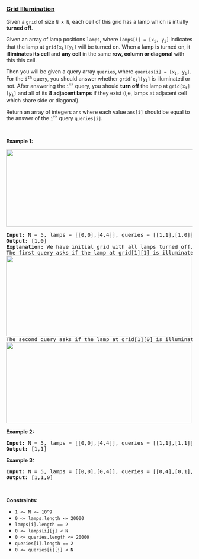 ### [Grid Illumination](https://leetcode.com/problems/grid-illumination)

<p>Given a <code>grid</code> of size <code>N x N</code>, each cell of this grid has a lamp which is intially <strong>turned off</strong>.</p>

<p>Given an array of lamp positions <code>lamps</code>, where <code>lamps[i] = [x<sub>i</sub>, y<sub>i</sub>]</code> indicates that the lamp at <code>grid[x<sub>i</sub>][y<sub>i</sub>]</code> will be turned on. When a lamp is turned on, it <strong>illiminates its cell</strong> and <strong>any cell</strong> in the same <strong>row, column or diagonal</strong> with this this cell.</p>

<p>Then you will be given a query array <code>queries</code>, where&nbsp;<code>queries[i] = [x<sub>i</sub>, y<sub>i</sub>]</code>. For the <code>i<sup>th</sup></code>&nbsp;query, you should answer whether <code>grid[x<sub>i</sub>][y<sub>i</sub>]</code> is illuminated or not. After answering the <code>i<sup>th</sup></code> query, you should <strong>turn off</strong> the lamp at&nbsp;<code>grid[x<sub>i</sub>][y<sub>i</sub>]</code> and all of its <strong>8 adjacent lamps</strong> if they exist&nbsp;(i,e, lamps at adjacent cell which share side or diagonal).</p>

<p>Return an array of integers <code>ans</code> where each&nbsp;value <code>ans[i]</code> should be equal to the answer of the <code>i<sup>th</sup></code> query <code>queries[i]</code>.</p>

<p>&nbsp;</p>
<p><strong>Example 1:</strong></p>
<img alt="" src="https://assets.leetcode.com/uploads/2020/08/19/illu_1.jpg" style="width: 750px; height: 209px;" />
<pre>
<strong>Input:</strong> N = 5, lamps = [[0,0],[4,4]], queries = [[1,1],[1,0]]
<strong>Output:</strong> [1,0]
<strong>Explanation:</strong> We have initial grid with all lamps turned off. In the above picture we see the grid after turning the lamp at grid[0][0] on then turning the lamp at grid[4][4] on.
The first query asks if the lamp at grid[1][1] is illuminated or not (the blue square) and as it is illuminated, we return 1. Then we turn off any lamp in the red square.
<img alt="" src="https://assets.leetcode.com/uploads/2020/08/19/illu_step1.jpg" style="width: 500px; height: 218px;" />
The second query asks if the lamp at grid[1][0] is illuminated or not (the blue square) and as it is not illustrated, we return 0. Then we turn off any lamp in the red rectangle.
<img alt="" src="https://assets.leetcode.com/uploads/2020/08/19/illu_step2.jpg" style="width: 500px; height: 219px;" />
</pre>

<p><strong>Example 2:</strong></p>

<pre>
<strong>Input:</strong> N = 5, lamps = [[0,0],[4,4]], queries = [[1,1],[1,1]]
<strong>Output:</strong> [1,1]
</pre>

<p><strong>Example 3:</strong></p>

<pre>
<strong>Input:</strong> N = 5, lamps = [[0,0],[0,4]], queries = [[0,4],[0,1],[1,4]]
<strong>Output:</strong> [1,1,0]
</pre>

<p>&nbsp;</p>
<p><strong>Constraints:</strong></p>

<ul>
	<li><code>1 &lt;= N &lt;= 10^9</code></li>
	<li><code>0 &lt;= lamps.length &lt;= 20000</code></li>
	<li><code>lamps[i].length == 2</code></li>
	<li><code>0 &lt;= lamps[i][j] &lt; N</code></li>
	<li><code>0 &lt;= queries.length &lt;= 20000</code></li>
	<li><code>queries[i].length == 2</code></li>
	<li><code>0 &lt;= queries[i][j] &lt; N</code></li>
</ul>
